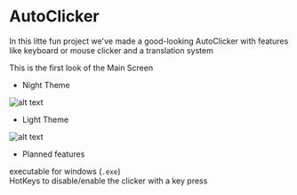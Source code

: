 # AutoClicker

In this litte fun project we've made a good-looking AutoClicker with features like keyboard or mouse clicker and a translation system


This is the first look of the Main Screen

- Night Theme

![alt text](https://i.imgur.com/IkOXSt3.png)


- Light Theme

![alt text](https://i.imgur.com/aD0Hxqi.png)


- Planned features

executable for windows (`.exe`)<br>
HotKeys to disable/enable the clicker with a key press
